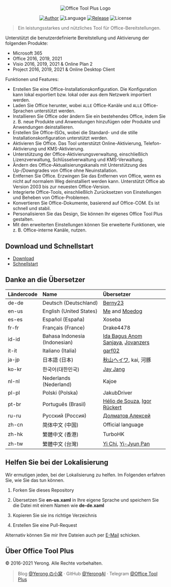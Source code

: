 #

<p align="center">
<img alt="Office Tool Plus Logo" src="https://otp.landian.vip/static/images/logo.png"/>
</p>

<p align="center">
<a href="https://www.coolhub.top/" target="_blank"><img alt="Author" src="https://img.shields.io/badge/Author-Yerong-blue?style=flat-square"/></a>
<img alt="Language" src="https://img.shields.io/badge/Language-C%23-green?style=flat-square"/>
<a href="https://otp.landian.vip/" target="_blank"><img alt="Release" src="https://img.shields.io/github/v/release/YerongAI/Office-Tool?style=flat-square"/></a>
<img alt="License" src="https://img.shields.io/github/license/YerongAI/Office-Tool?style=flat-square"/>
</p>

> Ein leistungsstarkes und nützliches Tool für Office-Bereitstellungen.

Unterstützt die benutzerdefinierte Bereitstellung und Aktivierung der folgenden Produkte:

- Microsoft 365
- Office 2016, 2019, 2021
- Visio 2016, 2019, 2021 & Online Plan 2
- Project 2016, 2019, 2021 & Online Desktop Client

Funktionen und Features:

- Erstellen Sie eine Office-Installationskonfiguration. Die Konfiguration kann lokal exportiert bzw. lokal oder aus dem Netzwerk importiert werden.
- Laden Sie Office herunter, wobei `ALLE` Office-Kanäle und `ALLE` Office-Sprachen unterstützt werden.
- Installieren Sie Office oder ändern Sie ein bestehendes Office, indem Sie z. B. neue Produkte und Anwendungen hinzufügen oder Produkte und Anwendungen deinstallieren.
- Erstellen Sie Office-ISOs, wobei die Standard- und die stille Installationskonfiguration unterstützt werden.
- Aktivieren Sie Office. Das Tool unterstützt Online-Aktivierung, Telefon-Aktivierung und KMS-Aktivierung.
- Unterstützung der Office-Aktivierungsverwaltung, einschließlich Lizenzverwaltung, Schlüsselverwaltung und KMS-Verwaltung.
- Ändern des Office-Aktualisierungskanals mit Unterstützung des Up-/Downgrades von Office ohne Neuinstallation.
- Entfernen Sie Office. Erzwingen Sie das Entfernen von Office, wenn es nicht auf normalem Weg deinstalliert werden kann. Unterstützt Office ab Version 2003 bis zur neuesten Office-Version.
- Integrierte Office-Tools, einschließlich Zurücksetzen von Einstellungen und Beheben von Office-Problemen.
- Konvertieren Sie Office-Dokumente, basierend auf Office-COM. Es ist schnell und stabil.
- Personalisieren Sie das Design, Sie können Ihr eigenes Office Tool Plus gestalten.
- Mit den erweiterten Einstellungen können Sie erweiterte Funktionen, wie z. B. Office-interne Kanäle, nutzen.

## Download und Schnellstart

- [Download](https://help.coolhub.top/start/download.html)
- [Schnellstart](https://help.coolhub.top/)

## Danke an die Übersetzer

| Ländercode | Name | Übersetzer |
| :-- | :-- | :-- |
de-de | Deutsch (Deutschland) | [Berny23](https://steamcommunity.com/id/Berny23)
en-us | English (United States) | [Me](https://github.com/YerongAI) and [Moedog](https://prprpr.love)
es-es | Español (España) | Xoseba
fr-fr | Français (France) | Drake4478
id-id | Bahasa Indonesia (Indonesian) | [Ida Bagus Anom Sanjaya](https://fb.me/Anom.Sanjaya17), [Jovanzers](https://github.com/jovanzers)
it-it | Italiano (Italia) | [garf02](https://github.com/garf02)
ja-jp | 日本語 (日本) | [秋山ヘイワ](https://github.com/akio1321), kai, 河豚
ko-kr | 한국어(대한민국) | [Jay Jang](http://www.yaeyaya.com)
nl-nl | Nederlands (Nederland) | Kajoe
pl-pl | Polski (Polska) | JakubDriver
pt-br | Português (Brasil) | [Hélio de Souza](https://tinyurl.com/hdstec), [Igor Rückert](https://github.com/igorruckert)
ru-ru | Русский (Россия) | [Долматов Алексей](https://github.com/iDolmatov)
zh-cn | 简体中文 (中国) | Official language
zh-hk | 繁體中文 (香港) | TurboHK
zh-tw | 繁體中文 (台灣) | [Yi Chi](https://www.cotpear.com), [Yi-Jyun Pan](https://github.com/pan93412)

## Helfen Sie bei der Lokalisierung

Wir ermutigen jeden, bei der Lokalisierung zu helfen. Im Folgenden erfahren Sie, wie Sie das tun können.

1. Forken Sie dieses Repository

2. Übersetzen Sie **en-us.xaml** in Ihre eigene Sprache und speichern Sie die Datei mit einem Namen wie **de-de.xaml**

3. Kopieren Sie sie ins richtige Verzeichnis

4. Erstellen Sie eine Pull-Request

Alternativ können Sie mir Ihre Dateien auch per [E-Mail](mailto:yerong@coolhub.top)
schicken.

## Über Office Tool Plus

© 2016-2021 Yerong. Alle Rechte vorbehalten.

> Blog [@Yerong の小窝](https://www.coolhub.top/) · GitHub [@YerongAI](https://github.com/YerongAI) · Telegram [@Office Tool Plus](https://t.me/otp_channel)

<!-- © 2021 | German translation by Berny23 | v4.4 | https://steamcommunity.com/id/Berny23 | https://sourceforge.net/u/berny23 | https://github.com/Berny23 -->